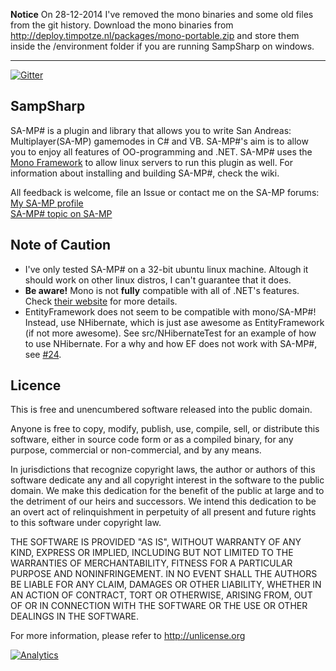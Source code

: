 __Notice__
On 28-12-2014 I've removed the mono binaries and some old files from the git history. Download the mono binaries from http://deploy.timpotze.nl/packages/mono-portable.zip and store them inside the /environment folder if you are running SampSharp on windows.

----

[![Gitter](https://badges.gitter.im/Join%20Chat.svg)](https://gitter.im/ikkentim/SampSharp?utm_source=badge&utm_medium=badge&utm_campaign=pr-badge&utm_content=badge)

SampSharp
-------------

SA-MP# is a plugin and library that allows you to write San Andreas: Multiplayer(SA-MP) gamemodes in C# and VB. SA-MP#'s aim is to allow you to enjoy all features of OO-programming and .NET. SA-MP# uses the [Mono Framework] to allow linux servers to run this plugin as well. For information about installing and building SA-MP#, check the wiki.

All feedback is welcome, file an Issue or contact me on the SA-MP forums:<br/>
[My SA-MP profile]<br/>
[SA-MP# topic on SA-MP]

Note of Caution
-------------

- I've only tested SA-MP# on a 32-bit ubuntu linux machine. Altough it should work on other linux distros, I can't guarantee that it does.
- **Be aware!** Mono is not **fully** compatible with all of .NET's features. Check [their website](http://www.mono-project.com/Compatibility) for more details.
- EntityFramework does not seem to be compatible with mono/SA-MP#! Instead, use NHibernate, which is just ase awesome as EntityFramework (if not more awesome). See src/NHibernateTest for an example of how to use NHibernate. For a why and how EF does not work with SA-MP#, see [#24](https://github.com/ikkentim/SampSharp/issues/24).

Licence
-------------

This is free and unencumbered software released into the public domain.

Anyone is free to copy, modify, publish, use, compile, sell, or
distribute this software, either in source code form or as a compiled
binary, for any purpose, commercial or non-commercial, and by any
means.

In jurisdictions that recognize copyright laws, the author or authors
of this software dedicate any and all copyright interest in the
software to the public domain. We make this dedication for the benefit
of the public at large and to the detriment of our heirs and
successors. We intend this dedication to be an overt act of
relinquishment in perpetuity of all present and future rights to this
software under copyright law.

THE SOFTWARE IS PROVIDED "AS IS", WITHOUT WARRANTY OF ANY KIND,
EXPRESS OR IMPLIED, INCLUDING BUT NOT LIMITED TO THE WARRANTIES OF
MERCHANTABILITY, FITNESS FOR A PARTICULAR PURPOSE AND NONINFRINGEMENT.
IN NO EVENT SHALL THE AUTHORS BE LIABLE FOR ANY CLAIM, DAMAGES OR
OTHER LIABILITY, WHETHER IN AN ACTION OF CONTRACT, TORT OR OTHERWISE,
ARISING FROM, OUT OF OR IN CONNECTION WITH THE SOFTWARE OR THE USE OR
OTHER DEALINGS IN THE SOFTWARE.

For more information, please refer to <http://unlicense.org>

[icon]: https://raw.githubusercontent.com/ikkentim/SampSharp/master/SampSharp.png
[mono framework]: http://www.mono-project.com/
[my sa-mp profile]: http://forum.sa-mp.com/member.php?u=76946
[sa-mp# topic on sa-mp]: http://forum.sa-mp.com/showthread.php?t=511686



[![Analytics](https://ga-beacon.appspot.com/UA-58691640-2/SampSharp/readme)](https://github.com/igrigorik/ga-beacon)
